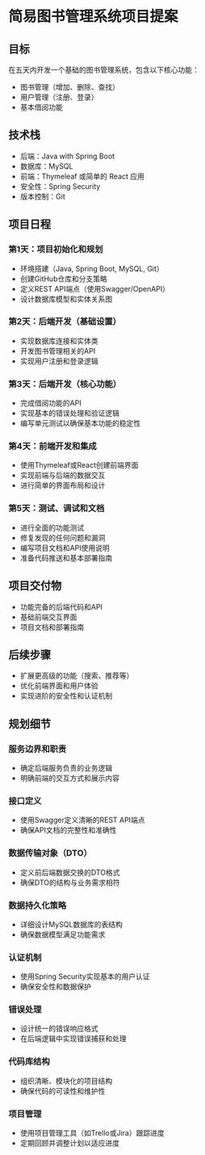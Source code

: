 

# 简易图书管理系统项目提案

## 目标
在五天内开发一个基础的图书管理系统，包含以下核心功能：
- 图书管理（增加、删除、查找）
- 用户管理（注册、登录）
- 基本借阅功能

## 技术栈
- 后端：Java with Spring Boot
- 数据库：MySQL
- 前端：Thymeleaf 或简单的 React 应用
- 安全性：Spring Security
- 版本控制：Git

## 项目日程

### 第1天：项目初始化和规划
- 环境搭建（Java, Spring Boot, MySQL, Git）
- 创建GitHub仓库和分支策略
- 定义REST API端点（使用Swagger/OpenAPI）
- 设计数据库模型和实体关系图

### 第2天：后端开发（基础设置）
- 实现数据库连接和实体类
- 开发图书管理相关的API
- 实现用户注册和登录逻辑

### 第3天：后端开发（核心功能）
- 完成借阅功能的API
- 实现基本的错误处理和验证逻辑
- 编写单元测试以确保基本功能的稳定性

### 第4天：前端开发和集成
- 使用Thymeleaf或React创建前端界面
- 实现前端与后端的数据交互
- 进行简单的界面布局和设计

### 第5天：测试、调试和文档
- 进行全面的功能测试
- 修复发现的任何问题和漏洞
- 编写项目文档和API使用说明
- 准备代码推送和基本部署指南

## 项目交付物
- 功能完备的后端代码和API
- 基础前端交互界面
- 项目文档和部署指南

## 后续步骤
- 扩展更高级的功能（搜索、推荐等）
- 优化前端界面和用户体验
- 实现进阶的安全性和认证机制

## 规划细节

### 服务边界和职责
- 确定后端服务负责的业务逻辑
- 明确前端的交互方式和展示内容

### 接口定义
- 使用Swagger定义清晰的REST API端点
- 确保API文档的完整性和准确性

### 数据传输对象（DTO）
- 定义前后端数据交换的DTO格式
- 确保DTO的结构与业务需求相符

### 数据持久化策略
- 详细设计MySQL数据库的表结构
- 确保数据模型满足功能需求

### 认证机制
- 使用Spring Security实现基本的用户认证
- 确保安全性和数据保护

### 错误处理
- 设计统一的错误响应格式
- 在后端逻辑中实现错误捕获和处理

### 代码库结构
- 组织清晰、模块化的项目结构
- 确保代码的可读性和维护性

### 项目管理
- 使用项目管理工具（如Trello或Jira）跟踪进度
- 定期回顾并调整计划以适应进度

